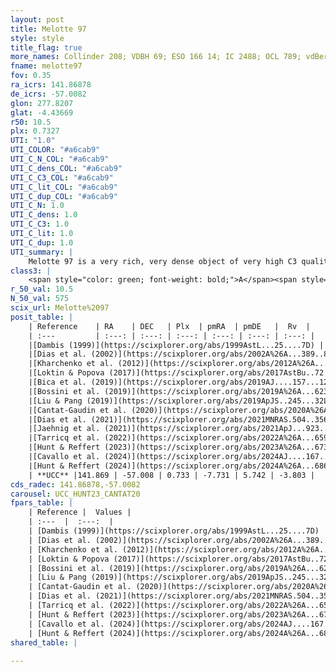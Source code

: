 ```yaml
---
layout: post
title: Melotte 97
style: style
title_flag: true
more_names: Collinder 208; VDBH 69; ESO 166 14; IC 2488; OCL 789; vdBergh-Hagen 69; MWSC 1671; FoF 675
fname: melotte97
fov: 0.35
ra_icrs: 141.86878
de_icrs: -57.0082
glon: 277.8207
glat: -4.43669
r50: 10.5
plx: 0.7327
UTI: "1.0"
UTI_COLOR: "#a6cab9"
UTI_C_N_COL: "#a6cab9"
UTI_C_dens_COL: "#a6cab9"
UTI_C_C3_COL: "#a6cab9"
UTI_C_lit_COL: "#a6cab9"
UTI_C_dup_COL: "#a6cab9"
UTI_C_N: 1.0
UTI_C_dens: 1.0
UTI_C_C3: 1.0
UTI_C_lit: 1.0
UTI_C_dup: 1.0
UTI_summary: |
    Melotte 97 is a very rich, very dense object of very high C3 quality. It is very well-studied in the literature.
class3: |
    <span style="color: green; font-weight: bold;">A</span><span style="color: green; font-weight: bold;">A</span>
r_50_val: 10.5
N_50_val: 575
scix_url: Melotte%2097
posit_table: |
    | Reference    | RA    | DEC   | Plx  | pmRA  | pmDE   |  Rv  |
    | :---         | :---: | :---: | :---: | :---: | :---: | :---: |
    |[Dambis (1999)](https://scixplorer.org/abs/1999AstL...25....7D) | 141.908 | -57.0 | -- | -- | -- | -- |
    |[Dias et al. (2002)](https://scixplorer.org/abs/2002A%26A...389..871D) | 141.908 | -57.0 | -- | -3.11 | 4.55 | -1.84 |
    |[Kharchenko et al. (2012)](https://scixplorer.org/abs/2012A%26A...543A.156K) | 141.915 | -57.0 | -- | -6.78 | 6.0 | -- |
    |[Loktin & Popova (2017)](https://scixplorer.org/abs/2017AstBu..72..257L) | 141.915 | -57.0 | -- | -3.11 | 4.55 | -2.6 |
    |[Bica et al. (2019)](https://scixplorer.org/abs/2019AJ....157...12B) | 141.907 | -56.987 | -- | -- | -- | -- |
    |[Bossini et al. (2019)](https://scixplorer.org/abs/2019A%26A...623A.108B) | 141.857 | -57.004 | -- | -- | -- | -- |
    |[Liu & Pang (2019)](https://scixplorer.org/abs/2019ApJS..245...32L) | 141.843 | -56.996 | 0.729 | -7.758 | 5.689 | -- |
    |[Cantat-Gaudin et al. (2020)](https://scixplorer.org/abs/2020A%26A...640A...1C) | 141.857 | -57.004 | 0.718 | -7.761 | 5.698 | -- |
    |[Dias et al. (2021)](https://scixplorer.org/abs/2021MNRAS.504..356D) | 141.846 | -57.019 | 0.724 | -7.764 | 5.689 | -3.269 |
    |[Jaehnig et al. (2021)](https://scixplorer.org/abs/2021ApJ...923..129J) | 141.869 | -56.996 | 0.754 | -7.768 | 5.701 | -- |
    |[Tarricq et al. (2022)](https://scixplorer.org/abs/2022A%26A...659A..59T) | 141.902 | -56.992 | 0.731 | -7.736 | 5.747 | -- |
    |[Hunt & Reffert (2023)](https://scixplorer.org/abs/2023A%26A...673A.114H) | 141.887 | -56.988 | 0.734 | -7.742 | 5.748 | -3.403 |
    |[Cavallo et al. (2024)](https://scixplorer.org/abs/2024AJ....167...12C) | 141.864 | -57.026 | 0.734 | -- | -- | -- |
    |[Hunt & Reffert (2024)](https://scixplorer.org/abs/2024A%26A...686A..42H) | 141.887 | -56.988 | 0.734 | -7.742 | 5.748 | -3.403 |
    | **UCC** |141.869 | -57.008 | 0.733 | -7.731 | 5.742 | -3.803 | 
cds_radec: 141.86878,-57.0082
carousel: UCC_HUNT23_CANTAT20
fpars_table: |
    | Reference |  Values |
    | :---  |  :---:  |
    | [Dambis (1999)](https://scixplorer.org/abs/1999AstL...25....7D) | `E_B-V_=0.231, DM0=10.16, log_age_=8.1` |
    | [Dias et al. (2002)](https://scixplorer.org/abs/2002A%26A...389..871D) | `E(B-V)=0.231, Dist=1134.0, Age=8.113, [Fe/H]=0.1` |
    | [Kharchenko et al. (2012)](https://scixplorer.org/abs/2012A%26A...543A.156K) | `e_bv=0.208, distance=1138, log_age=8.445, metallicity=0.1` |
    | [Loktin & Popova (2017)](https://scixplorer.org/abs/2017AstBu..72..257L) | `E(B-V)=0.324, Dmod=10.855, logt=7.395` |
    | [Bossini et al. (2019)](https://scixplorer.org/abs/2019A%26A...623A.108B) | `AV=0.702, Dist=10.627, logA=8.2, Fe/H=0.08` |
    | [Liu & Pang (2019)](https://scixplorer.org/abs/2019ApJS..245...32L) | `Age=0.105, Z=0.25` |
    | [Cantat-Gaudin et al. (2020)](https://scixplorer.org/abs/2020A%26A...640A...1C) | `AVNN=0.67, DMNN=10.61, AgeNN=8.21` |
    | [Dias et al. (2021)](https://scixplorer.org/abs/2021MNRAS.504..356D) | `Av=0.888, Dist=1271, logage=8.254, [Fe/H]=0.094` |
    | [Tarricq et al. (2022)](https://scixplorer.org/abs/2022A%26A...659A..59T) | `Dist=1292, logAgeNN=8.22` |
    | [Hunt & Reffert (2023)](https://scixplorer.org/abs/2023A%26A...673A.114H) | `AV50=0.726, diffAV50=0.99, MOD50=10.557, logAge50=8.258` |
    | [Cavallo et al. (2024)](https://scixplorer.org/abs/2024AJ....167...12C) | `AV50=0.88, dMod50=10.61, logAge50=8.22, [Fe/H]50=0.26` |
    | [Hunt & Reffert (2024)](https://scixplorer.org/abs/2024A%26A...686A..42H) | `MassJ=1672.36` |
shared_table: |
    
---
```

